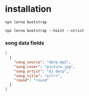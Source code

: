 # installation

`npx lerna bootstrap`

`npx lerna bootstrap --hoist --strict`

### song data fields 

```json
[
  {
    "song_source": "derp.mp3",
    "song_cover": "picture.jpg",
    "song_artist": "dj derp",
    "song_title": "errrr",
    "round": "round"
  }
]
```